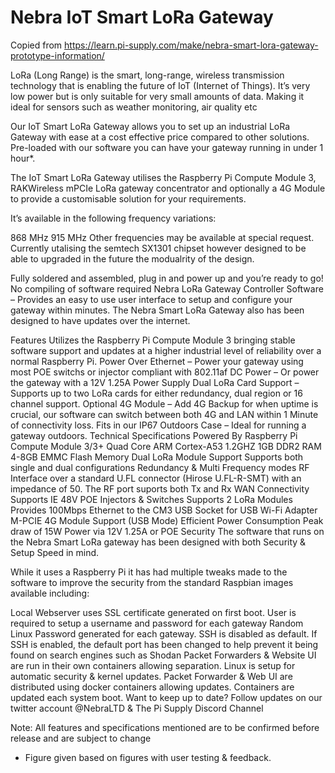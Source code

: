 # Nebra IoT Smart LoRa Gateway

Copied from https://learn.pi-supply.com/make/nebra-smart-lora-gateway-prototype-information/

LoRa (Long Range) is the smart, long-range, wireless transmission technology that is enabling the future of IoT (Internet of Things).
It’s very low power but is only suitable for very small amounts of data.
Making it ideal for sensors such as weather monitoring, air quality etc

Our IoT Smart LoRa Gateway allows you to set up an industrial LoRa Gateway with ease at a cost effective price compared to other solutions.
Pre-loaded with our software you can have your gateway running in under 1 hour*.

The IoT Smart LoRa Gateway utilises the Raspberry Pi Compute Module 3, RAKWireless mPCIe LoRa gateway concentrator and optionally a 4G Module to provide a customisable solution for your requirements.

It’s available in the following frequency variations:

868 MHz
915 MHz
Other frequencies may be available at special request. Currently utalising the semtech SX1301 chipset however designed to be able to upgraded in the future the modualrity of the design.

Fully soldered and assembled, plug in and power up and you’re ready to go! No compiling of software required Nebra LoRa Gateway Controller Software – Provides an easy to use user interface to setup and configure your gateway within minutes. The Nebra Smart LoRa Gateway also has been designed to have updates over the internet.

Features
Utilizes the Raspberry Pi Compute Module 3 bringing stable software support and updates at a higher industrial level of reliability over a normal Raspberry Pi.
Power Over Ethernet – Power your gateway using most POE switchs or injector compliant with 802.11af
DC Power – Or power the gateway with a 12V 1.25A Power Supply
Dual LoRa Card Support – Supports up to two LoRa cards for either redundancy, dual region or 16 channel support.
Optional 4G Module – Add 4G Backup for when uptime is crucial, our software can switch between both 4G and LAN within 1 Minute of connectivity loss.
Fits in our IP67 Outdoors Case – Ideal for running a gateway outdoors.
Technical Specifications
Powered By Raspberry Pi Compute Module 3/3+
Quad Core ARM Cortex-A53 1.2GHZ
1GB DDR2 RAM
4-8GB EMMC Flash Memory
Dual LoRa Module Support
Supports both single and dual configurations
Redundancy & Multi Frequency modes
RF Interface over a standard U.FL connector (Hirose U.FL-R-SMT) with an impedance of 50. The RF port suports both Tx and Rx
WAN Connectivity
Supports IE 48V POE Injectors & Switches
Supports 2 LoRa Modules
Provides 100Mbps Ethernet to the CM3
USB Socket for USB Wi-Fi Adapter
M-PCIE 4G Module Support (USB Mode)
Efficient Power Consumption
Peak draw of 15W
Power via 12V 1.25A or POE
Security
The software that runs on the Nebra Smart LoRa gateway has been designed with both Security & Setup Speed in mind.

 

While it uses a Raspberry Pi it has had multiple tweaks made to the software to improve the security from the standard Raspbian images available including:

Local Webserver uses SSL certificate generated on first boot. 
User is required to setup a username and password for each gateway
Random Linux Password generated for each gateway.
SSH is disabled as default.
If SSH is enabled, the default port has been changed to help prevent it being found on search engines such as Shodan
Packet Forwarders & Website UI are run in their own containers allowing separation.
Linux is setup for automatic security & kernel updates.
Packet Forwarder & Web UI are distributed using docker containers allowing updates.
Containers are updated each system boot.
Want to keep up to date?
Follow updates on our twitter account @NebraLTD  & The Pi Supply Discord Channel

Note: All features and specifications mentioned are to be confirmed before release and are subject to change

* Figure given based on figures with user testing & feedback.
